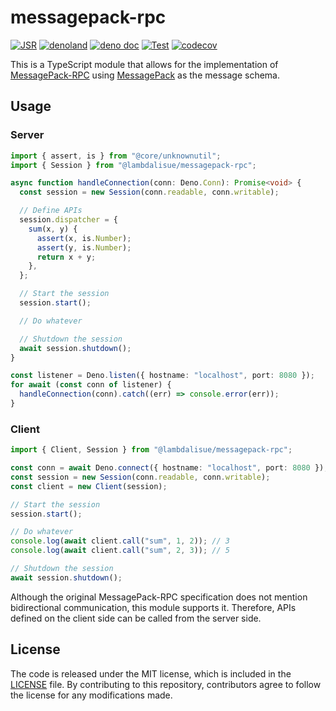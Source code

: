 # messagepack-rpc

[![JSR](https://jsr.io/badges/@lambdalisue/messagepack-rpc)](https://jsr.io/@lambdalisue/messagepack-rpc)
[![denoland](https://img.shields.io/github/v/release/lambdalisue/deno-messagepack-rpc?logo=deno&label=denoland)](https://github.com/lambdalisue/deno-messagepack-rpc/releases)
[![deno doc](https://doc.deno.land/badge.svg)](https://doc.deno.land/https/deno.land/x/messagepack_rpc/mod.ts)
[![Test](https://github.com/lambdalisue/deno-messagepack-rpc/workflows/Test/badge.svg)](https://github.com/lambdalisue/deno-messagepack-rpc/actions?query=workflow%3ATest)
[![codecov](https://codecov.io/github/lambdalisue/deno-messagepack-rpc/branch/main/graph/badge.svg?token=gXooPigw0y)](https://codecov.io/github/lambdalisue/deno-messagepack-rpc)

This is a TypeScript module that allows for the implementation of
[MessagePack-RPC] using [MessagePack] as the message schema.

[deno]: https://deno.land/
[MessagePack]: https://github.com/msgpack/msgpack/blob/master/spec.md
[MessagePack-RPC]: https://github.com/msgpack-rpc/msgpack-rpc

## Usage

### Server

```typescript
import { assert, is } from "@core/unknownutil";
import { Session } from "@lambdalisue/messagepack-rpc";

async function handleConnection(conn: Deno.Conn): Promise<void> {
  const session = new Session(conn.readable, conn.writable);

  // Define APIs
  session.dispatcher = {
    sum(x, y) {
      assert(x, is.Number);
      assert(y, is.Number);
      return x + y;
    },
  };

  // Start the session
  session.start();

  // Do whatever

  // Shutdown the session
  await session.shutdown();
}

const listener = Deno.listen({ hostname: "localhost", port: 8080 });
for await (const conn of listener) {
  handleConnection(conn).catch((err) => console.error(err));
}
```

### Client

```typescript
import { Client, Session } from "@lambdalisue/messagepack-rpc";

const conn = await Deno.connect({ hostname: "localhost", port: 8080 });
const session = new Session(conn.readable, conn.writable);
const client = new Client(session);

// Start the session
session.start();

// Do whatever
console.log(await client.call("sum", 1, 2)); // 3
console.log(await client.call("sum", 2, 3)); // 5

// Shutdown the session
await session.shutdown();
```

Although the original MessagePack-RPC specification does not mention
bidirectional communication, this module supports it. Therefore, APIs defined on
the client side can be called from the server side.

## License

The code is released under the MIT license, which is included in the
[LICENSE](./LICENSE) file. By contributing to this repository, contributors
agree to follow the license for any modifications made.
